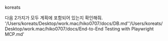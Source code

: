 koreats

다음 2가지가 모두 계획에 포함되어 있는지 확인해줘. '/Users/koreats/Desktop/work.mac/hiko0707/docs/DB.md''/Users/koreats/Desktop/work.mac/hiko0707/docs/End-to-End Testing with Playwright MCP.md'

